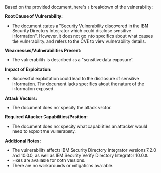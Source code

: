 Based on the provided document, here's a breakdown of the vulnerability:

**Root Cause of Vulnerability:**
- The document states a "Security Vulnerability discovered in the IBM Security Directory Integrator which could disclose sensitive information". However, it does not go into specifics about what causes the vulnerability, and refers to the CVE to view vulnerability details.

**Weaknesses/Vulnerabilities Present:**
- The vulnerability is described as a "sensitive data exposure".

**Impact of Exploitation:**
- Successful exploitation could lead to the disclosure of sensitive information. The document lacks specifics about the nature of the information exposed.

**Attack Vectors:**
- The document does not specify the attack vector.

**Required Attacker Capabilities/Position:**
- The document does not specify what capabilities an attacker would need to exploit the vulnerability.

**Additional Notes:**
- The vulnerability affects IBM Security Directory Integrator versions 7.2.0 and 10.0.0, as well as IBM Security Verify Directory Integrator 10.0.0.
- Fixes are available for both versions.
- There are no workarounds or mitigations available.